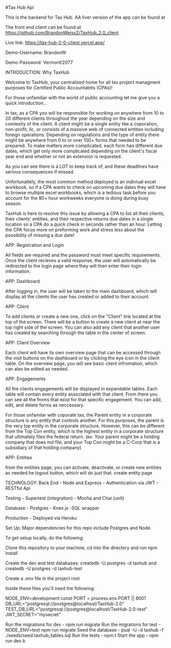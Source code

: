 #Tax Hub Api

This is the backend for Tax Hub. AA liver version of the app can be found at

The front end client can be found at https://github.com/BrandonWeiss2/TaxHub_2.0_client

Live link:  https://tax-hub-2-0-client.vercel.app/

Demo-Username: BrandonW

Demo-Password: Vermont!2077

INTRODUCTION: Why TaxHub

Welcome to TaxHub, your centralized home for all tax project managment purposes for Certified Public Accountatnts (CPAs)!

For those unfamiliar with the world of public accounting let me give you a quick introduction...

In tax, as a CPA you will be responsible for working on anywhere from 10 to 20 different clients throughout the year depending on the size and comlexity of the client. A client might be a single entity like a coporation, non-profit, llc, or consists of a massive web of connected entities including foreign operations. Depending on regulations and the type of entity there might be anywhere from 0 to or over 100+ forms that needed to be prepared. To make matters more complicated, each form has different due dates, which get only more complicated depending on the client's fiscal year end and whether or not an extension is requested.

As you can see there is a LOT to keep track of, and these deadlines have serious consequences if missed.

Unfortunatlely, the most common method deployed is an indiviual excel workbook, so if a CPA wants to check on upcoming due dates they will have to browse multiple excel workbooks, which is a tedious task before you account for the 80+ hour workweeks everyone is doing during busy season.

TaxHub is here to resolve this issue by allowing a CPA to list all their clients, their clients' entities, and their respective returns due dates in a single location so a CPA do a quick check in seconds rather than an hour. Letting the CPA focus more on preforming work and stress less about the possibility of missing a due date!

APP: Registration and Login

All fields are required and the password must meet specific requirements. Once the client recieves a valid response, the user will automatically be redirected to the login page where they will then enter their login information.

APP: Dashboard

After logging in, the user will be taken to the main dashboard, which will display all the clients the user has created or added to their account.

APP: Client

To add clients or create a new one, click on the "Client" link located at the top of the screen. There will be a button to create a new client at near the top right side of the screen. You can also add any client that another user has created by searching through the table in the center of screen.

APP: Client Overview

Each client will have its own overview page that can be accessed through the visit buttons on the dashboard or by clicking the eye icon in the client table. On the overview page, you will see basic client infromation, which can also be edited as needed.

APP: Engagements

All the clients engagements will be displayed in expandable tables. Each table will contain every entity associated with that client. From there you can see all the froms that exist for that specific engagement. You can add, edit, and delete forms as neccessary.

For those unfamilar with coporate tax, the Parent entity in a corporate structure is any entity that controls another. For this purposes, the parent is the very top entity in the corporate structure. However, this can be different from the Top Con entity, which is the highest entity in a corporate structure that ultimately files the federal return. (ex. Your parent might be a holding company that does not file, and your Top Con might be a C-Corp that is a subsidiary of that holding company)

APP: Entities

from the entities page, you can activate, deactivate, or create new entities as needed.he logout button, which will do just that. create entity page

TECHNOLOGY: Back End - Node and Express - Authentication via JWT - RESTful Api

Testing - Supertest (integration) - Mocha and Chai (unit)

Database - Postgres - Knex.js -SQL wrapper

Production - Deployed via Heroku

Set Up: Major dependencies for this repo include Postgres and Node.

To get setup locally, do the following:

Clone this repository to your machine, cd into the directory and run npm install

Create the dev and test databases: createdb -U postgres -d taxhub and createdb -U postgres -d taxhub-test

Create a .env file in the project root

Inside these files you'll need the following:

NODE_ENV=development const PORT = process.env.PORT || 8001 DB_URL="postgresql://postgres@localhost/TaxHub-2.0" TEST_DB_URL="postgresql://postgres@localhost/TaxHub-2.0-test" JWT_SECRET="mysecret"

Run the migrations for dev - npm run migrate Run the migrations for test - NODE_ENV=test npm run migrate Seed the database - psql -U -d taxhub -f ./seeds/seed.taxhub_tables.sql Run the tests - npm t Start the app - npm run dev b
